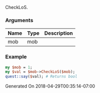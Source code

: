 CheckLoS.
### Arguments
**Name**|**Type**|**Description**
:---|:---|:---
mob|mob|

### Example

```perl
my $mob = 1;
my $val = $mob->CheckLoS($mob);
quest::say($val); # Returns bool
```


Generated On 2018-04-29T00:35:14-07:00